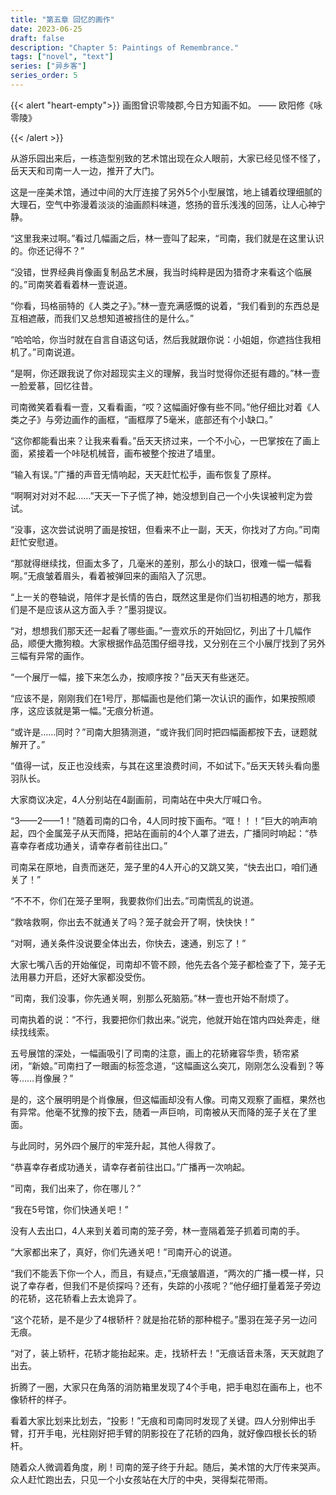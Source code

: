 ```yaml
---
title: "第五章 回忆的画作"
date: 2023-06-25
draft: false
description: "Chapter 5: Paintings of Remembrance."
tags: ["novel", "text"]
series: ["异乡客"]
series_order: 5
---
```


{{< alert "heart-empty">}}
画图曾识零陵郡,今日方知画不如。 —— 欧阳修《咏零陵》

{{< /alert >}}

从游乐园出来后，一栋造型别致的艺术馆出现在众人眼前，大家已经见怪不怪了，岳天天和司南一人一边，推开了大门。

这是一座美术馆，通过中间的大厅连接了另外5个小型展馆，地上铺着纹理细腻的大理石，空气中弥漫着淡淡的油画颜料味道，悠扬的音乐浅浅的回荡，让人心神宁静。

“这里我来过啊。”看过几幅画之后，林一壹叫了起来，“司南，我们就是在这里认识的。你还记得不？”

“没错，世界经典肖像画复制品艺术展，我当时纯粹是因为猎奇才来看这个临展的。”司南笑着看着林一壹说道。

“你看，玛格丽特的《人类之子》。”林一壹充满感慨的说着，“我们看到的东西总是互相遮蔽，而我们又总想知道被挡住的是什么。”

“哈哈哈，你当时就在自言自语这句话，然后我就跟你说：小姐姐，你遮挡住我相机了。”司南说道。

“是啊，你还跟我说了你对超现实主义的理解，我当时觉得你还挺有趣的。”林一壹一脸爱慕，回忆往昔。

司南微笑着看看一壹，又看看画，“哎？这幅画好像有些不同。”他仔细比对着《人类之子》与旁边画作的画框，“画框厚了5毫米，底部还有个小缺口。”

“这你都能看出来？让我来看看。”岳天天挤过来，一个不小心，一巴掌按在了画上面，紧接着一个咔哒机械音，画布被整个按进了墙里。

“输入有误。”广播的声音无情响起，天天赶忙松手，画布恢复了原样。

“啊啊对对对不起……”天天一下子慌了神，她没想到自己一个小失误被判定为尝试。

“没事，这次尝试说明了画是按钮，但看来不止一副，天天，你找对了方向。”司南赶忙安慰道。

“那就得继续找，但画太多了，几毫米的差别，那么小的缺口，很难一幅一幅看啊。”无痕皱着眉头，看着被弹回来的画陷入了沉思。

“上一关的卷轴说，陪伴才是长情的告白，既然这里是你们当初相遇的地方，那我们是不是应该从这方面入手？”墨羽提议。

“对，想想我们那天还一起看了哪些画。”一壹欢乐的开始回忆，列出了十几幅作品，顺便大撒狗粮。大家根据作品范围仔细寻找，又分别在三个小展厅找到了另外三幅有异常的画作。

“一个展厅一幅，接下来怎么办，按顺序按？”岳天天有些迷茫。

“应该不是，刚刚我们在1号厅，那幅画也是他们第一次认识的画作，如果按照顺序，这应该就是第一幅。”无痕分析道。

“或许是……同时？”司南大胆猜测道，“或许我们同时把四幅画都按下去，谜题就解开了。”

“值得一试，反正也没线索，与其在这里浪费时间，不如试下。”岳天天转头看向墨羽队长。

大家商议决定，4人分别站在4副画前，司南站在中央大厅喊口令。

“3——2——1！”随着司南的口令，4人同时按下画布。“哐！！！”巨大的响声响起，四个金属笼子从天而降，把站在画前的4个人罩了进去，广播同时响起：“恭喜幸存者成功通关，请幸存者前往出口。”

司南呆在原地，自责而迷茫，笼子里的4人开心的又跳又笑，“快去出口，咱们通关了！”

“不不不，你们在笼子里啊，我要救你们出去。”司南慌乱的说道。

“救啥救啊，你出去不就通关了吗？笼子就会开了啊，快快快！”

“对啊，通关条件没说要全体出去，你快去，速通，别忘了！”

大家七嘴八舌的开始催促，司南却不管不顾，他先去各个笼子都检查了下，笼子无法用暴力开启，还好大家都没受伤。

“司南，我们没事，你先通关啊，别那么死脑筋。”林一壹也开始不耐烦了。

司南执着的说：“不行，我要把你们救出来。”说完，他就开始在馆内四处奔走，继续找线索。

五号展馆的深处，一幅画吸引了司南的注意，画上的花轿雍容华贵，轿帘紧闭，“新娘。”司南扫了一眼画的标签念道，“这幅画这么突兀，刚刚怎么没看到？等等……肖像展？”

是的，这个展明明是个肖像展，但这幅画却没有人像。司南又观察了画框，果然也有异常。他毫不犹豫的按下去，随着一声巨响，司南被从天而降的笼子关在了里面。

与此同时，另外四个展厅的牢笼升起，其他人得救了。

“恭喜幸存者成功通关，请幸存者前往出口。”广播再一次响起。

“司南，我们出来了，你在哪儿？”

“我在5号馆，你们快通关吧！”

没有人去出口，4人来到关着司南的笼子旁，林一壹隔着笼子抓着司南的手。

“大家都出来了，真好，你们先通关吧！”司南开心的说道。

“我们不能丢下你一个人，而且，有疑点，”无痕皱眉道，“两次的广播一模一样，只说了幸存者，但我们不是侦探吗？还有，失踪的小孩呢？”他仔细打量着笼子旁边的花轿，这花轿看上去太诡异了。

“这个花轿，是不是少了4根轿杆？就是抬花轿的那种棍子。”墨羽在笼子另一边问无痕。

“对了，装上轿杆，花轿才能抬起来。走，找轿杆去！”无痕话音未落，天天就跑了出去。

折腾了一圈，大家只在角落的消防箱里发现了4个手电，把手电怼在画布上，也不像轿杆的样子。

看着大家比划来比划去，“投影！”无痕和司南同时发现了关键。四人分别伸出手臂，打开手电，光柱刚好把手臂的阴影投在了花轿的四角，就好像四根长长的轿杆。

随着众人微调着角度，刷！司南的笼子终于升起。随后，美术馆的大厅传来哭声。众人赶忙跑出去，只见一个小女孩站在大厅的中央，哭得梨花带雨。



